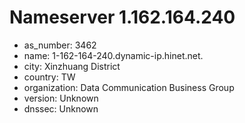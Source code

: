 # Nameserver 1.162.164.240

* as_number: 3462
* name: 1-162-164-240.dynamic-ip.hinet.net.
* city: Xinzhuang District
* country: TW
* organization: Data Communication Business Group
* version: Unknown
* dnssec: Unknown
